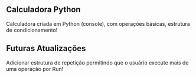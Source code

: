 Calculadora Python
----------------
Calculadora criada em Python (console), com operações básicas, estrutura de condicionamento!

Futuras Atualizações
---------------------
Adicionar estrutura de repetição permitindo que o usuário execute mais de uma operação por Run!
